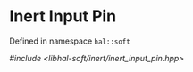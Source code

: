 # Inert Input Pin

Defined in namespace `hal::soft`

*#include <libhal-soft/inert/inert_input_pin.hpp>*

```{doxygenclass} hal::soft::inert_input_pin
```